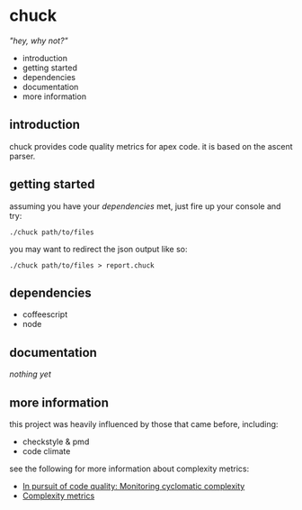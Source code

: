 chuck
=====

_"hey, why not?"_

 * introduction
 * getting started
 * dependencies
 * documentation
 * more information

introduction
------------

chuck provides code quality metrics for apex code.  it is
based on the ascent parser.

getting started
---------------

assuming you have your *dependencies* met, just fire up
your console and try:

	./chuck path/to/files

you may want to redirect the json output like so:

	./chuck path/to/files > report.chuck

dependencies
------------

 * coffeescript
 * node

documentation
-------------

_nothing yet_

more information
----------------

this project was heavily influenced by those that came before, including:

 * checkstyle & pmd
 * code climate

see the following for more information about complexity metrics:

 * [In pursuit of code quality: Monitoring cyclomatic complexity](http://www.ibm.com/developerworks/java/library/j-cq03316/)
 * [Complexity metrics](http://www.aivosto.com/project/help/pm-complexity.html)
